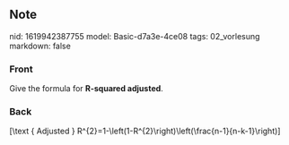 ## Note
nid: 1619942387755
model: Basic-d7a3e-4ce08
tags: 02_vorlesung
markdown: false

### Front
Give the formula for <b>R-squared adjusted</b>.

### Back
\[\text { Adjusted } R^{2}=1-\left(1-R^{2}\right)\left(\frac{n-1}{n-k-1}\right)\]
